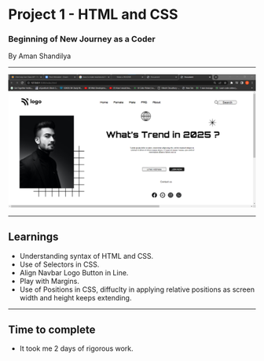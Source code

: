 # Project 1 - HTML and CSS
### Beginning of New Journey as a Coder

By Aman Shandilya
***

![project 1](./my%20project%201.png)
***
## Learnings
- Understanding syntax of HTML and CSS.
- Use of Selectors in CSS.
- Align Navbar Logo Button in Line.
- Play with Margins.
- Use of Positions in CSS, diffuclty in applying relative positions as screen width and height keeps extending.
***
## Time to complete
- It took me 2 days of rigorous work.